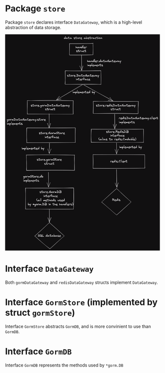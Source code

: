 # Package `store`
Package `store` declares interface `DataGateway`, which is a high-level abstraction of data storage.

![DataStoreAbstraction](https://github.com/artnoi43/todong/blob/main/assets/todogin_store.png?raw=true)

# Interface `DataGateway`
Both `gormDataGateway` and `redisDataGateway` structs implement `DataGateway`.

# Interface `GormStore` (implemented by struct `gormStore`)
Interface `GormStore` abstracts `GormDB`, and is more convinient to use than `GormDB`.

# Interface `GormDB`
Interface `GormDB` represents the methods used by `*gorm.DB`